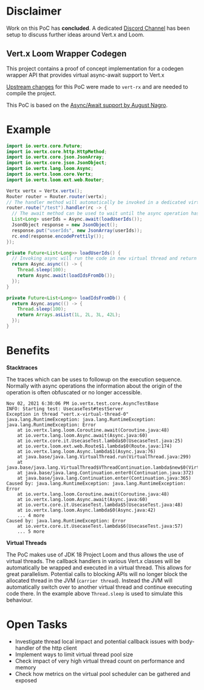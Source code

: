 # Disclaimer

Work on this PoC has __concluded__. A dedicated [Discord Channel](https://vertx.io/channels/) has been setup to discuss further ideas around Vert.x and Loom.

## Vert.x Loom Wrapper Codegen

This project contains a proof of concept implementation for a codegen wrapper API that provides virtual async-await support to Vert.x

[Upstream changes](https://github.com/vert-x3/vertx-rx/pull/271) for this PoC were made to `vert-rx` and are needed to compile the project.

This PoC is based on the [Async/Await support by August Nagro](https://github.com/AugustNagro/vertx-async-await).


# Example

```java
import io.vertx.core.Future;
import io.vertx.core.http.HttpMethod;
import io.vertx.core.json.JsonArray;
import io.vertx.core.json.JsonObject;
import io.vertx.lang.loom.Async;
import io.vertx.loom.core.Vertx;
import io.vertx.loom.ext.web.Router;

Vertx vertx = Vertx.vertx();
Router router = Router.router(vertx);
// The handler method will automatically be invoked in a dedicated virtual thread when using the wrapper API within the `io.vertx.loom` packages.
router.route("/test").handler(rc -> {
  // The await method can be used to wait until the async operation has completed
  List<Long> userIds = Async.await(loadUserIds());
  JsonObject response = new JsonObject();
  response.put("userIds", new JsonArray(userIds));
  rc.end(response.encodePrettily());
});

private Future<List<Long>> loadUserIds() {
  // Invoking async will run the code in new virtual thread and return a future
  return Async.async(() -> {
    Thread.sleep(100);
    return Async.await(loadIdsFromDb());
  });
}

private Future<List<Long>> loadIdsFromDb() {
  return Async.async(() -> {
    Thread.sleep(100);
    return Arrays.asList(1L, 2L, 3L, 42L);
  });
}
```

# Benefits

**Stacktraces**

The traces which can be uses to followup on the execution sequence. Normally with async operations the information about the origin of the operation is often obfuscated or no longer accessible.

```
Nov 02, 2021 6:30:06 PM io.vertx.test.core.AsyncTestBase
INFO: Starting test: UsecaseTest#testServer
Exception in thread "vert.x-virtual-thread-0" java.lang.RuntimeException: java.lang.RuntimeException: java.lang.RuntimeException: Error
	at io.vertx.lang.loom.Coroutine.await(Coroutine.java:48)
	at io.vertx.lang.loom.Async.await(Async.java:60)
	at io.vertx.core.it.UsecaseTest.lambda$0(UsecaseTest.java:25)
	at io.vertx.loom.ext.web.Route$1.lambda$0(Route.java:174)
	at io.vertx.lang.loom.Async.lambda$1(Async.java:76)
	at java.base/java.lang.VirtualThread.run(VirtualThread.java:299)
	at java.base/java.lang.VirtualThread$VThreadContinuation.lambda$new$0(VirtualThread.java:176)
	at java.base/java.lang.Continuation.enter0(Continuation.java:372)
	at java.base/java.lang.Continuation.enter(Continuation.java:365)
Caused by: java.lang.RuntimeException: java.lang.RuntimeException: Error
	at io.vertx.lang.loom.Coroutine.await(Coroutine.java:48)
	at io.vertx.lang.loom.Async.await(Async.java:60)
	at io.vertx.core.it.UsecaseTest.lambda$5(UsecaseTest.java:48)
	at io.vertx.lang.loom.Async.lambda$0(Async.java:42)
	... 4 more
Caused by: java.lang.RuntimeException: Error
	at io.vertx.core.it.UsecaseTest.lambda$6(UsecaseTest.java:57)
	... 5 more
```

**Virtual Threads** 

The PoC makes use of JDK 18 Project Loom and thus allows the use of virtual threads. The callback handlers in various Vert.x classes will be automatically be wrapped and executed in a virtual thread. This allows for great parallelism. Potential calls to blocking APIs will no longer block the allocated thread in the JVM (`carrier thread`). Instead the JVM will automatically switch over to another virtual thread and continue executing code there. In the example above `Thread.sleep` is used to simulate this behaviour.

# Open Tasks

* Investigate thread local impact and potential callback issues with body-handler of the http client
* Implement ways to limit virtual thread pool size
* Check impact of very high virtual thread count on performance and memory
* Check how metrics on the virtual pool scheduler can be gathered and exposed
